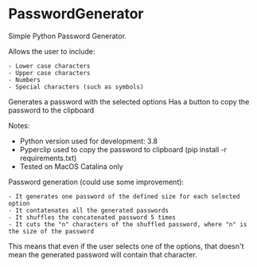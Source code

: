 # PasswordGenerator

Simple Python Password Generator.

Allows the user to include:

    - Lower case characters
    - Upper case characters
    - Numbers
    - Special characters (such as symbols)
    
Generates a password with the selected options
Has a button to copy the password to the clipboard


Notes:
* Python version used for development: 3.8
* Pyperclip used to copy the password to clipboard (pip install -r requirements.txt)
* Tested on MacOS Catalina only


Password generation (could use some improvement):
    
    - It generates one password of the defined size for each selected option
    - It contatenates all the generated passwords
    - It shuffles the concatenated password 5 times
    - It cuts the "n" characters of the shuffled password, where "n" is the size of the password
    
This means that even if the user selects one of the options, that doesn't mean the generated password will contain that character.
